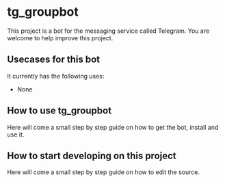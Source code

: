 # tg_groupbot

This project is a bot for the messaging service called Telegram.
You are welcome to help improve this project.

## Usecases for this bot

It currently has the following uses:

- None

## How to use tg_groupbot

Here will come a small step by step guide on how to get the bot, install and use it.

## How to start developing on this project

Here will come a small step by step guide on how to edit the source.
